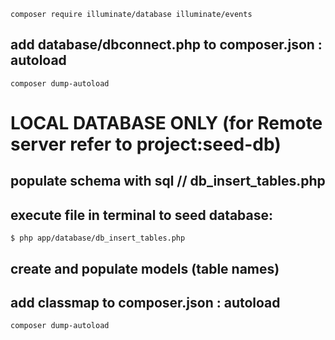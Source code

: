 ```
composer require illuminate/database illuminate/events
```
## add database/dbconnect.php to composer.json : autoload
```
composer dump-autoload
```
# LOCAL DATABASE ONLY (for Remote server refer to project:seed-db)
## populate schema with sql // db_insert_tables.php
## execute file in terminal to seed database:
```
$ php app/database/db_insert_tables.php
```
## create and populate models (table names)
## add classmap to composer.json : autoload
```
composer dump-autoload
```
